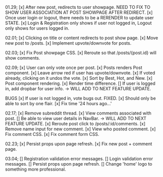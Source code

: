 01.29;
[x] After new post, redirects to user showpage. NEED TO FIX TO SHOW USER ASSOCIATION AT POST SHOWPAGE AFTER REDIRECT.
[x] Once user login or logout, there needs to be a RERENDER to update user STATE.
[x] Login & Registration only shows if user not logged in, Logout only shows for users logged in.

02.01;
[x] Clicking on title or content redirects to post show page.
[x] Move new post to /posts.
[x] Implement upvote/downvote for posts.

02.03;
[x] Fix Post showpage CSS.
[x] Reroute so that /posts/{post.id} will show comments.

02.09;
[x] User can only vote once per post.
[x] Posts renders Post component.
[x] Leave arrow red if user has upvote/downvote.
[x] If voted already, clicking on it undos the vote.
[x] Sort by Best, Hot, and New.
[x] Post component rendering.
[x] Render time difference.
[] If user is logged in, add dropbar for user info. -> WILL ADD TO NEXT FEATURE UPDATE.

BUGS
[x] If user is not logged in, vote bugs out. FIXED.
[x] Should only be able to sort by one flair.
[x] Fix time '24 hours ago...'

02.17;
[x] Remove subreddit thread.
[x] View comments associated with post.
[] Be able to view user details in NavBar. -> WILL ADD TO NEXT FEATURE UPDATE.
[x] Reroute post click to /posts/:id/comments.
[x] Remove name input for new comment.
[x] View who posted comment.
[x] Fix comment CSS.
[x] Fix comment form CSS.

02.23;
[x] Persist props upon page refresh.
[x] Fix new post + comment page.

03.04;
[] Registration validation error messages.
[] Login validation error messages.
[] Persist props upon page refresh.
[] Change 'home' logo to something more professional.